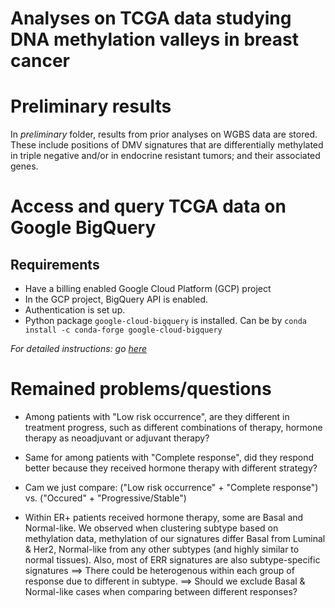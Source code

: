 # Analyses on TCGA data studying DNA methylation valleys in breast cancer

# Preliminary results
In *preliminary* folder, results from prior analyses on WGBS data are stored. <br/>
These include positions of DMV signatures that are differentially methylated in triple negative and/or in endocrine resistant tumors; and their associated genes.

# Access and query TCGA data on Google BigQuery
## Requirements
- Have a billing enabled Google Cloud Platform (GCP) project
- In the GCP project, BigQuery API is enabled. 
- Authentication is set up.
- Python package `google-cloud-bigquery` is installed. Can be by `conda install -c conda-forge google-cloud-bigquery`

*For detailed instructions: go [here](https://cloud.google.com/bigquery/docs/quickstarts/quickstart-client-libraries#client-libraries-install-python)*

# Remained problems/questions
- Among patients with "Low risk occurrence", are they different in treatment progress, such as different combinations of therapy, hormone therapy as neoadjuvant or adjuvant therapy?

- Same for among patients with "Complete response", did they respond better because they received hormone therapy with different strategy?

- Cam we just compare: ("Low risk occurrence" + "Complete response") vs. ("Occured" + "Progressive/Stable")

- Within ER+ patients received hormone therapy, some are Basal and Normal-like. We observed when clustering subtype based on methylation data, methylation of our signatures differ Basal from Luminal & Her2, Normal-like from any other subtypes (and highly similar to normal tissues). Also, most of ERR signatures are also subtype-specific signatures ==> There could be heterogenous within each group of response due to different in subtype. ==> Should we exclude Basal & Normal-like cases when comparing between different responses?
